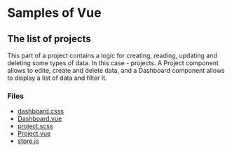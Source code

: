 # Samples of Vue


## The list of projects

This part of a project contains a logic for creating, reading, updating and deleting some types of data. In this case - projects.
A Project component allows to edite, create and delete data, and a Dashboard component allows to display a list of data and filter it.

### Files

* [dashboard.csss](sample1/dashboard.scss)
* [Dashboard.vue](sample1/Dashboard.vue)
* [project.scss](sample1/project.scss)
* [Project.vue](sample1/Project.vue)
* [store.js](sample1/store.js)